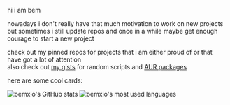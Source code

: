 hi i am bem

nowadays i don't really have that much motivation to work on new projects but sometimes i still update repos and once in a while maybe get enough courage to start a new project

check out my pinned repos for projects that i am either proud of or that have got a lot of attention<br/>
also check out [my gists](https://gist.github.com/bemxio) for random scripts and [AUR packages](https://aur.archlinux.org/packages?SeB=M&K=bemxio)

here are some cool cards:

![bemxio's GitHub stats](https://github-readme-stats.vercel.app/api?username=bemxio&theme=dark&line_height=20&show_icons=true&include_all_commits=true&count_private=true)
![bemxio's most used languages](https://github-readme-stats.vercel.app/api/top-langs?username=bemxio&theme=dark&layout=compact&show_icons=true&exclude_repo=colab-notebooks)